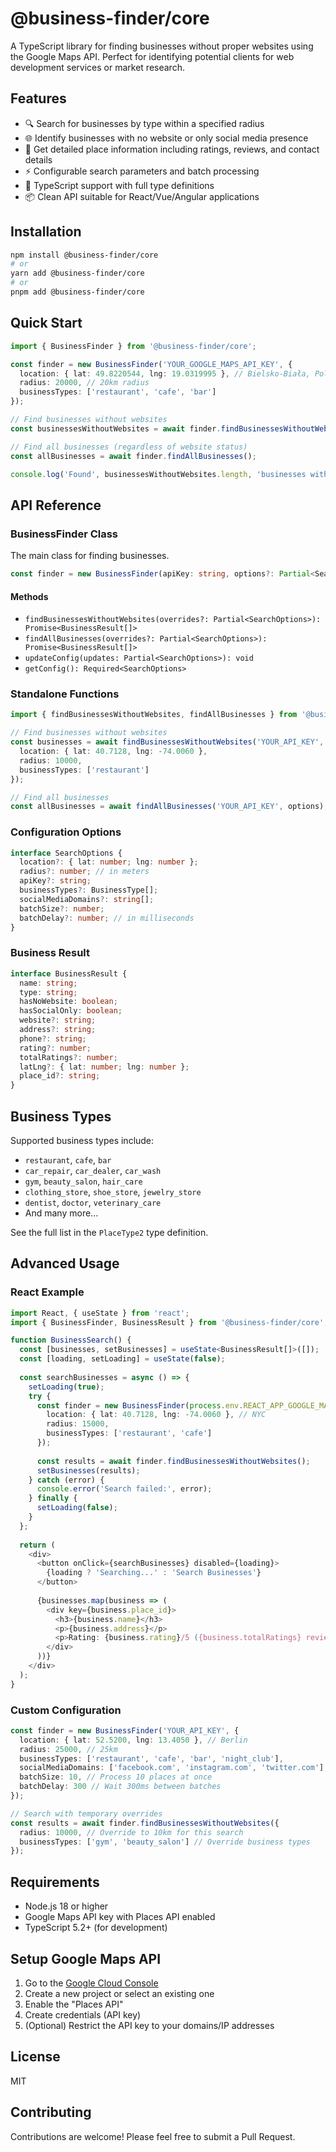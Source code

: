 # @business-finder/core

A TypeScript library for finding businesses without proper websites using the Google Maps API. Perfect for identifying potential clients for web development services or market research.

## Features

- 🔍 Search for businesses by type within a specified radius
- 🌐 Identify businesses with no website or only social media presence
- 📍 Get detailed place information including ratings, reviews, and contact details
- ⚡ Configurable search parameters and batch processing
- 🔧 TypeScript support with full type definitions
- 📦 Clean API suitable for React/Vue/Angular applications

## Installation

```bash
npm install @business-finder/core
# or
yarn add @business-finder/core
# or
pnpm add @business-finder/core
```

## Quick Start

```typescript
import { BusinessFinder } from '@business-finder/core';

const finder = new BusinessFinder('YOUR_GOOGLE_MAPS_API_KEY', {
  location: { lat: 49.8220544, lng: 19.0319995 }, // Bielsko-Biała, Poland
  radius: 20000, // 20km radius
  businessTypes: ['restaurant', 'cafe', 'bar']
});

// Find businesses without websites
const businessesWithoutWebsites = await finder.findBusinessesWithoutWebsites();

// Find all businesses (regardless of website status)
const allBusinesses = await finder.findAllBusinesses();

console.log('Found', businessesWithoutWebsites.length, 'businesses without proper websites');
```

## API Reference

### BusinessFinder Class

The main class for finding businesses.

```typescript
const finder = new BusinessFinder(apiKey: string, options?: Partial<SearchOptions>);
```

#### Methods

- `findBusinessesWithoutWebsites(overrides?: Partial<SearchOptions>): Promise<BusinessResult[]>`
- `findAllBusinesses(overrides?: Partial<SearchOptions>): Promise<BusinessResult[]>`
- `updateConfig(updates: Partial<SearchOptions>): void`
- `getConfig(): Required<SearchOptions>`

### Standalone Functions

```typescript
import { findBusinessesWithoutWebsites, findAllBusinesses } from '@business-finder/core';

// Find businesses without websites
const businesses = await findBusinessesWithoutWebsites('YOUR_API_KEY', {
  location: { lat: 40.7128, lng: -74.0060 },
  radius: 10000,
  businessTypes: ['restaurant']
});

// Find all businesses
const allBusinesses = await findAllBusinesses('YOUR_API_KEY', options);
```

### Configuration Options

```typescript
interface SearchOptions {
  location?: { lat: number; lng: number };
  radius?: number; // in meters
  apiKey?: string;
  businessTypes?: BusinessType[];
  socialMediaDomains?: string[];
  batchSize?: number;
  batchDelay?: number; // in milliseconds
}
```

### Business Result

```typescript
interface BusinessResult {
  name: string;
  type: string;
  hasNoWebsite: boolean;
  hasSocialOnly: boolean;
  website?: string;
  address?: string;
  phone?: string;
  rating?: number;
  totalRatings?: number;
  latLng?: { lat: number; lng: number };
  place_id?: string;
}
```

## Business Types

Supported business types include:
- `restaurant`, `cafe`, `bar`
- `car_repair`, `car_dealer`, `car_wash`
- `gym`, `beauty_salon`, `hair_care`
- `clothing_store`, `shoe_store`, `jewelry_store`
- `dentist`, `doctor`, `veterinary_care`
- And many more...

See the full list in the `PlaceType2` type definition.

## Advanced Usage

### React Example

```typescript
import React, { useState } from 'react';
import { BusinessFinder, BusinessResult } from '@business-finder/core';

function BusinessSearch() {
  const [businesses, setBusinesses] = useState<BusinessResult[]>([]);
  const [loading, setLoading] = useState(false);
  
  const searchBusinesses = async () => {
    setLoading(true);
    try {
      const finder = new BusinessFinder(process.env.REACT_APP_GOOGLE_MAPS_API_KEY!, {
        location: { lat: 40.7128, lng: -74.0060 }, // NYC
        radius: 15000,
        businessTypes: ['restaurant', 'cafe']
      });
      
      const results = await finder.findBusinessesWithoutWebsites();
      setBusinesses(results);
    } catch (error) {
      console.error('Search failed:', error);
    } finally {
      setLoading(false);
    }
  };
  
  return (
    <div>
      <button onClick={searchBusinesses} disabled={loading}>
        {loading ? 'Searching...' : 'Search Businesses'}
      </button>
      
      {businesses.map(business => (
        <div key={business.place_id}>
          <h3>{business.name}</h3>
          <p>{business.address}</p>
          <p>Rating: {business.rating}/5 ({business.totalRatings} reviews)</p>
        </div>
      ))}
    </div>
  );
}
```

### Custom Configuration

```typescript
const finder = new BusinessFinder('YOUR_API_KEY', {
  location: { lat: 52.5200, lng: 13.4050 }, // Berlin
  radius: 25000, // 25km
  businessTypes: ['restaurant', 'cafe', 'bar', 'night_club'],
  socialMediaDomains: ['facebook.com', 'instagram.com', 'twitter.com'],
  batchSize: 10, // Process 10 places at once
  batchDelay: 300 // Wait 300ms between batches
});

// Search with temporary overrides
const results = await finder.findBusinessesWithoutWebsites({
  radius: 10000, // Override to 10km for this search
  businessTypes: ['gym', 'beauty_salon'] // Override business types
});
```

## Requirements

- Node.js 18 or higher
- Google Maps API key with Places API enabled
- TypeScript 5.2+ (for development)

## Setup Google Maps API

1. Go to the [Google Cloud Console](https://console.cloud.google.com/)
2. Create a new project or select an existing one
3. Enable the "Places API"
4. Create credentials (API key)
5. (Optional) Restrict the API key to your domains/IP addresses

## License

MIT

## Contributing

Contributions are welcome! Please feel free to submit a Pull Request.
